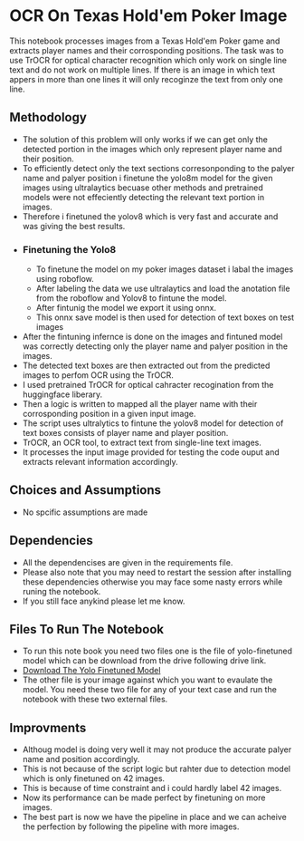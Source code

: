 # OCR On Texas Hold'em Poker Image 

This notebook processes images from a Texas Hold'em Poker game and extracts player names and their corrosponding positions. The task was to use TrOCR for optical character recognition which only work on single line text and do not work on multiple lines. If there is an image in which text appers in more than one lines it will only recoginze the text from only one line. 

## Methodology

- The solution of this problem will only works if we can get only the detected portion in the images which only represent player name and their position.
- To efficiently detect only the text sections corresonponding to the palyer name and palyer position i finetune the yolo8m model for the given images using ultralaytics becuase other methods and pretrained       
   models were not effeciently detecting the relevant text portion in images.
- Therefore i finetuned the yolov8 which is very fast and accurate and was giving the best results.
- ### Finetuning the Yolo8
    - To finetune the model on my poker images dataset i labal the images using roboflow.
    - After labeling the data we use ultralaytics and load the anotation file from the roboflow and Yolov8 to fintune the model.
    - After fintunig the model we export it using onnx.
    - This onnx save model is then used for detection of text boxes on test images 
- After the fintuning infernce is done on the images and fintuned model was correctly detecting only the player name and palyer position in the images.
- The detected text boxes are then extracted out from the predicted images to perfom OCR using the TrOCR. 
- I used pretrained TrOCR for optical cahracter recogination from the huggingface liberary.
- Then a logic is written to mapped all the player name with their corrosponding position in a given input image.
- The script uses ultralytics to fintune the yolov8 model for detection of text boxes consists of player name and player position.
- TrOCR, an OCR tool, to extract text from single-line text images. 
- It processes the input image provided for testing the code ouput and extracts relevant information accordingly.

## Choices and Assumptions

- No spcific assumptions are made

## Dependencies

- All the dependencises are given in the requirements file.
- Please also note that you may need to restart the session after installing these dependencies otherwise you may face some nasty errors while runing the notebook.
- If you still face anykind please let me know.

## Files To Run The Notebook
- To run this note book you need two files one is the file of yolo-finetuned model which can be download from the drive following drive link.
- [Download The Yolo Finetuned Model](https://drive.google.com/drive/folders/1DTx2lXzSr2x2q5kctTdAwAjp6rsyrnhB?usp=sharing)
- The other file is your image against which you want to evaulate the model. You need these two file for any of your text case and run the notebook with these two external files.

## Improvments 
- Althoug model is doing very well it may not produce the accurate palyer name and position accordingly.
- This is not because of the script logic but rahter due to detection model which is only finetuned on 42 images.
- This is because of time constraint and i could hardly label 42 images.
- Now its performance can be made perfect by finetuning on more images.
- The best part is now we have the pipeline in place and we can acheive the perfection by following the pipeline with more images.
